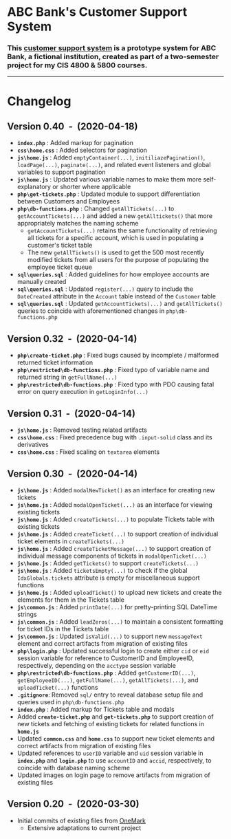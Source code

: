 # ABC Bank's Customer Support System
### This [customer support system](https://abcbank-support.herokuapp.com) is a prototype system for ABC Bank, a fictional institution, created as part of a two-semester project for my CIS 4800 & 5800 courses.

---
# Changelog
## Version 0.40 &nbsp;-&nbsp; (2020-04-18)
* **`index.php`** : Added markup for pagination
* **`css\home.css`** : Added selectors for pagination
* **`js\home.js`** : Added `emptyContainer(...)`, `initiliazePagination()`, `loadPage(...)`, `paginate(...)`, and related event listeners and global variables to support pagination
* **`js\home.js`** : Updated various variable names to make them more self-explanatory or shorter where applicable
* **`php\get-tickets.php`** : Updated module to support differentiation between Customers and Employees
* **`php\db-functions.php`** : Changed `getAllTickets(...)` to `getAccountTickets(...)` and added a new `getAlltickets()` that more appropriately matches the naming scheme
    * `getAccountTickets(...)` retains the same functionality of retrieving all tickets for a specific account, which is used in populating a customer's ticket table
    * The new `getAllTickets()` is used to get the 500 most recently modified tickets from all users for the purpose of populating the employee ticket queue
* **`sql\queries.sql`** : Added guidelines for how employee accounts are manually created
* **`sql\queries.sql`** : Updated `register(...)` query to include the `DateCreated` attribute in the `Account` table instead of the `Customer` table
* **`sql\queries.sql`** : Updated `getAccountTickets(...)` and `getAllTickets()` queries to coincide with aforementioned changes in `php\db-functions.php`

## Version 0.32 &nbsp;-&nbsp; (2020-04-14)
* **`php\create-ticket.php`** : Fixed bugs caused by incomplete / malformed returned ticket information
* **`php\restricted\db-functions.php`** : Fixed typo of variable name and returned string in `getFullName(...)`
* **`php\restricted\db-functions.php`** : Fixed typo with PDO causing fatal error on query execution in `getLoginInfo(...)`

## Version 0.31 &nbsp;-&nbsp; (2020-04-14)
* **`js\home.js`** : Removed testing related artifacts
* **`css\home.css`** : Fixed precedence bug with `.input-solid` class and its derivatives
* **`css\home.css`** : Fixed scaling on `textarea` elements

## Version 0.30 &nbsp;-&nbsp; (2020-04-14)
* **`js\home.js`** : Added `modalNewTicket()` as an interface for creating new tickets
* **`js\home.js`** : Added `modalOpenTicket(...)` as an interface for viewing existing tickets
* **`js\home.js`** : Added `createTickets(...)` to populate Tickets table with existing tickets
* **`js\home.js`** : Added `createTicket(...)` to support creation of individual ticket elements in `createTickets(...)`
* **`js\home.js`** : Added `createTicketMessage(...)` to support creation of individual message components of tickets in `modalOpenTicket(...)`
* **`js\home.js`** : Added `getTickets()` to support `createTickets(...)`
* **`js\home.js`** : Added `ticketsEmpty(...)` to check if the global `IdxGlobals.tickets` attribute is empty for miscellaneous support functions
* **`js\home.js`** : Added `uploadTicket()` to upload new tickets and create the elements for them in the Tickets table
* **`js\common.js`** : Added `printDate(...)` for pretty-printing SQL DateTime strings
* **`js\common.js`** : Added `leadZeros(...)` to maintain a consistent formatting for ticket IDs in the Tickets table
* **`js\common.js`** : Updated `isValid(...)` to support new `messageText` element and correct artifacts from migration of existing files
* **`php\login.php`** : Updated successful login to create either `cid` or `eid` session variable for reference to CustomerID and EmployeeID, respectively, depending on the `acctype` session variable
* **`php\restricted\db-functions.php`** : Added `getCustomerID(...)`, `getEmployeeID(...)`, `getFullName(...)`, `getAllTickets(...)`, and `uploadTicket(...)` functions
* **`.gitignore`**: Removed `sql/` entry to reveal database setup file and queries used in `php\db-functions.php`
* **`index.php`** : Added markup for Tickets table and modals
* Added **`create-ticket.php`** and **`get-tickets.php`** to support creation of new tickets and fetching of existing tickets for related functions in **`home.js`**
* Updated **`common.css`** and **`home.css`** to support new ticket elements and correct artifacts from migration of existing files
* Updated references to `userID` variable and `uid` session variable in **`index.php`** and **`login.php`** to use `accountID` and `accid`, respectively, to coincide with database naming scheme
* Updated images on login page to remove artifacts from migration of existing files

## Version 0.20 &nbsp;-&nbsp; (2020-03-30)
* Initial commits of existing files from [OneMark](https://github.com/msihly/OneMark-Public)
    * Extensive adaptations to current project
